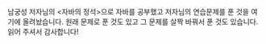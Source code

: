 남궁성 저자님의 <자바의 정석>으로 자바를 공부했고 저자님의 연습문제를 푼 것을 
여기에 올려놨습니다. 원래 문제로 푼 것도 있고 그 문제를 살짝 바꿔서 푼 것도 있습니다.
읽어 주셔서 감사합니다!
